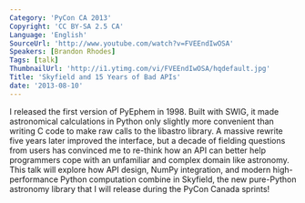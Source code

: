 ```yaml
---
Category: 'PyCon CA 2013'
Copyright: 'CC BY-SA 2.5 CA'
Language: 'English'
SourceUrl: 'http://www.youtube.com/watch?v=FVEEndIwOSA'
Speakers: [Brandon Rhodes]
Tags: [talk]
ThumbnailUrl: 'http://i1.ytimg.com/vi/FVEEndIwOSA/hqdefault.jpg'
Title: 'Skyfield and 15 Years of Bad APIs'
date: '2013-08-10'
---
```

I released the first version of PyEphem in 1998.  Built with SWIG, it made astronomical calculations in Python only slightly more convenient than writing C code to make raw calls to the libastro library.  A massive rewrite five years later improved the interface, but a decade of fielding questions from users has convinced me to re-think how an API can better help programmers cope with an unfamiliar and complex domain like astronomy.  This talk will explore how API design, NumPy integration, and modern high-performance Python computation combine in Skyfield, the new pure-Python astronomy library that I will release during the PyCon Canada sprints!
